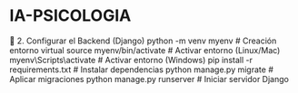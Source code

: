 # IA-PSICOLOGIA

📌 2. Configurar el Backend (Django)
python -m venv myenv  # Creación entorno virtual
source myenv/bin/activate  # Activar entorno (Linux/Mac)
myenv\Scripts\activate  # Activar entorno (Windows)
pip install -r requirements.txt  # Instalar dependencias
python manage.py migrate  # Aplicar migraciones
python manage.py runserver  # Iniciar servidor Django
